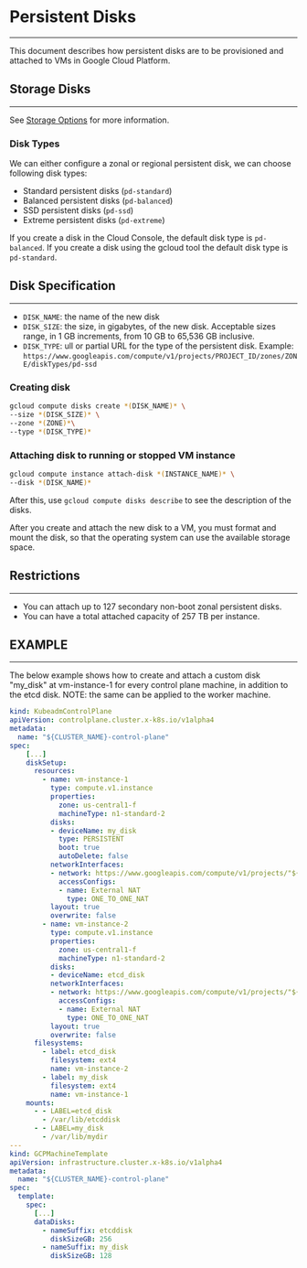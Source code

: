 # Persistent Disks
---

This document describes how persistent disks are to be provisioned and attached to VMs in Google Cloud Platform.

## Storage Disks
---

See [Storage Options](https://cloud.google.com/compute/docs/disks) for more information.

### Disk Types

We can either configure a zonal or regional persistent disk, we can choose following disk types: 
- Standard persistent disks (`pd-standard`)
- Balanced persistent disks (`pd-balanced`)
- SSD persistent disks (`pd-ssd`)
- Extreme persistent disks (`pd-extreme`)

If you create a disk in the Cloud Console, the default disk type is `pd-balanced`. If you create a disk using the gcloud tool the default disk type is `pd-standard`.

## Disk Specification
---

- `DISK_NAME`: the name of the new disk
- `DISK_SIZE`: the size, in gigabytes, of the new disk. Acceptable sizes range, in 1 GB increments, from 10 GB to 65,536 GB inclusive.
- `DISK_TYPE`: ull or partial URL for the type of the persistent disk. Example: `https://www.googleapis.com/compute/v1/projects/PROJECT_ID/zones/ZONE/diskTypes/pd-ssd`

### Creating disk

```sh
gcloud compute disks create *(DISK_NAME)* \
--size *(DISK_SIZE)* \
--zone *(ZONE)*\
--type *(DISK_TYPE)*
```

### Attaching disk to running or stopped VM instance

```sh
gcloud compute instance attach-disk *(INSTANCE_NAME)* \
--disk *(DISK_NAME)*
```

After this, use `gcloud compute disks describe` to see the description of the disks.

After you create and attach the new disk to a VM, you must format and mount the disk, so that the operating system can use the available storage space.

## Restrictions
---
- You can attach up to 127 secondary non-boot zonal persistent disks.
- You can have a total attached capacity of 257 TB per instance.

## EXAMPLE
---
The below example shows how to create and attach a custom disk "my_disk" at vm-instance-1 for every control plane machine, in addition to the etcd disk. NOTE: the same can be applied to the worker machine.

```yaml
kind: KubeadmControlPlane
apiVersion: controlplane.cluster.x-k8s.io/v1alpha4
metadata:
  name: "${CLUSTER_NAME}-control-plane"
spec:
    [...]
    diskSetup:
      resources:
        - name: vm-instance-1
          type: compute.v1.instance
          properties:
            zone: us-central1-f
            machineType: n1-standard-2
          disks:
          - deviceName: my_disk
            type: PERSISTENT
            boot: true
            autoDelete: false
          networkInterfaces:
          - network: https://www.googleapis.com/compute/v1/projects/"${GCP_PROJECT}"/global/networks/default
            accessConfigs:
            - name: External NAT
              type: ONE_TO_ONE_NAT
          layout: true
          overwrite: false
        - name: vm-instance-2
          type: compute.v1.instance
          properties:
            zone: us-central1-f
            machineType: n1-standard-2
          disks:
          - deviceName: etcd_disk
          networkInterfaces:
          - network: https://www.googleapis.com/compute/v1/projects/"${GCP_PROJECT}"/global/networks/default
            accessConfigs:
            - name: External NAT
              type: ONE_TO_ONE_NAT
          layout: true
          overwrite: false
      filesystems:
        - label: etcd_disk
          filesystem: ext4
          name: vm-instance-2
        - label: my_disk
          filesystem: ext4
          name: vm-instance-1
    mounts:
      - - LABEL=etcd_disk
        - /var/lib/etcddisk
      - - LABEL=my_disk
        - /var/lib/mydir
---
kind: GCPMachineTemplate
apiVersion: infrastructure.cluster.x-k8s.io/v1alpha4
metadata:
  name: "${CLUSTER_NAME}-control-plane"
spec:
  template:
    spec:
      [...]
      dataDisks:
        - nameSuffix: etcddisk
          diskSizeGB: 256
        - nameSuffix: my_disk
          diskSizeGB: 128
```
